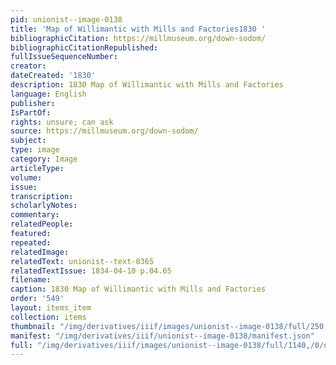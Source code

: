 ```yaml
---
pid: unionist--image-0138
title: 'Map of Willimantic with Mills and Factories1830 '
bibliographicCitation: https://millmuseum.org/down-sodom/
bibliographicCitationRepublished: 
fullIssueSequenceNumber: 
creator: 
dateCreated: '1830'
description: 1830 Map of Willimantic with Mills and Factories
language: English
publisher: 
IsPartOf: 
rights: unsure; can ask
source: https://millmuseum.org/down-sodom/
subject: 
type: image
category: Image
articleType: 
volume: 
issue: 
transcription: 
scholarlyNotes: 
commentary: 
relatedPeople: 
featured: 
repeated: 
relatedImage: 
relatedText: unionist--text-0365
relatedTextIssue: 1834-04-10 p.04.65
filename: 
caption: 1830 Map of Willimantic with Mills and Factories
order: '549'
layout: items_item
collection: items
thumbnail: "/img/derivatives/iiif/images/unionist--image-0138/full/250,/0/default.jpg"
manifest: "/img/derivatives/iiif/unionist--image-0138/manifest.json"
full: "/img/derivatives/iiif/images/unionist--image-0138/full/1140,/0/default.jpg"
---
```


